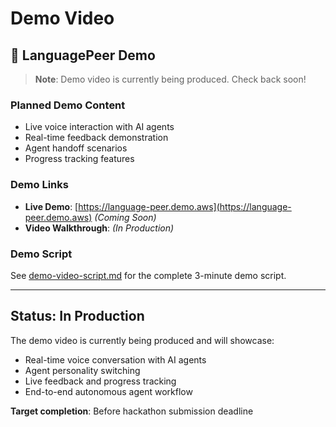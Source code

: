 # Demo Video

## 🎥 LanguagePeer Demo

> **Note**: Demo video is currently being produced. Check back soon!

### Planned Demo Content
- Live voice interaction with AI agents
- Real-time feedback demonstration
- Agent handoff scenarios
- Progress tracking features

### Demo Links
- **Live Demo**: [https://language-peer.demo.aws](https://language-peer.demo.aws) *(Coming Soon)*
- **Video Walkthrough**: *(In Production)*

### Demo Script
See [demo-video-script.md](demo-video-script.md) for the complete 3-minute demo script.

---

## Status: In Production

The demo video is currently being produced and will showcase:
- Real-time voice conversation with AI agents
- Agent personality switching
- Live feedback and progress tracking
- End-to-end autonomous agent workflow

**Target completion**: Before hackathon submission deadline